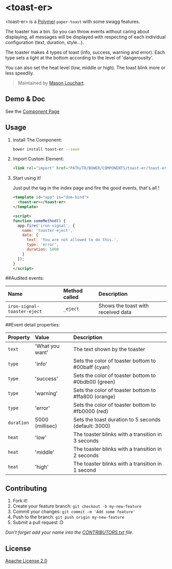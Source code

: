&lt;toast-er&gt;
====================

&lt;toast-er&gt; is a [Polymer][polymer_page] `paper-toast` with some swagg
features.

The toaster has a bin. So you can throw events without caring about
displaying, all messages will be displayed with respecting of each individual
configuration (text, duration, style...).

The toaster makes 4 types of toast (info, success, warning and error). Each
type sets a light at the bottom according to the level of 'dangerousity'.

You can also set the heat level (low, middle or high). The toast blink more or
less speedily.

> Maintained by [Mason Louchart][profile_page].

## Demo & Doc

See the [Component Page][component_page]

## Usage

1. Install The Component:

	```sh
	bower install toast-er --save
	```

2. Import Custom Element:

	```html
	<link rel="import" href="PATH/TO/BOWER/COMPONENTS/toast-er/toast-er.html">
	```

3. Start using it!

	Just put the tag in the index page and fire the good events, that's all !

	```html
	<template id="app" is="dom-bind">
	  <toast-er></toast-er>
	</template>

	<script>
	function someMethod() {
	  app.fire('iron-signal', {
	    name: 'toaster-eject',
	    data: {
	      text: 'You are not allowed to do this.',
	      type: 'error',
	      duration: 5000
	    }
	  });
	}
	</script>
	```

##Audited events:

Name                        | Method called | Description
:---------------------------|:--------------|:-----------
`iron-signal-toaster-eject` | `_eject`      | Shows the toast with received data

##Event detail properties:

Property   | Value           | Description
:----------|:----------------|:------------
`text`     | 'What you want' | The text shown by the toaster
`type`     | 'info'          | Sets the color of toaster bottom to #00baff (cyan)
`type`     | 'success'       | Sets the color of toaster bottom to #0bdb00 (green)
`type`     | 'warning'       | Sets the color of toaster bottom to #ffa800 (orange)
`type`     | 'error'         | Sets the color of toaster bottom to #fb0000 (red)
`duration` | 5000 (millisec) | Sets the toast duration to 5 seconds (default: 3000)
`heat`     | 'low'           | The toaster blinks with a transition in 3 seconds
`heat`     | 'middle'        | The toaster blinks with a transition in 2 seconds
`heat`     | 'high'          | The toaster blinks with a transition in 1 second

## Contributing

1. Fork it!
2. Create your feature branch: `git checkout -b my-new-feature`
3. Commit your changes: `git commit -m 'Add some feature'`
4. Push to the branch: `git push origin my-new-feature`
5. Submit a pull request :D

_Don't forget add your name into the [CONTRIBUTORS.txt][contributors] file._

## License

[Apache License 2.0][license]

<!-- links -->
[polymer_page]: https://www.polymer-project.org/1.0/
[profile_page]: https://github.com/LM450N
[component_page]: http://louchart-mason.fr/toast-er
[contributors]: https://github.com/LM450N/toast-er/blob/master/CONTRIBUTORS.txt
[license]: http://opensource.org/licenses/Apache-2.0
